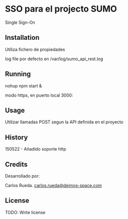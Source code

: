 # SSO para el projecto SUMO

Single Sign-On

## Installation

Utiliza fichero de propiedades

log file por defecto en /var/log/sumo_api_rest.log

## Running

nohup npm start &

modo https, en puerto local 3000:


## Usage

Utilizar llamadas POST segun la API definida en el proyecto


## History

150522 - Añadido soporte http

## Credits

Desarrollado por:

Carlos Rueda. carlos.rueda@deimos-space.com

## License

TODO: Write license
